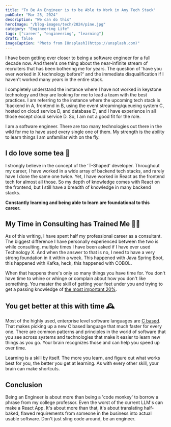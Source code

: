 ```yaml
---
title: "To Be An Engineer is to be Able to Work in Any Tech Stack"
pubDate: "Mar 25, 2024"
description: "We can do this"
heroImage: "/blog-images/tech/2024/pine.jpg"
category: "Engineering Life"
tags: ["career", "engineering", "learning"]
draft: false
imageCaption: "Photo from [Unsplash](https://unsplash.com)"
---
```

I have been getting ever closer to being a software engineer for a full decade now. And there's one thing about the near-infinite stream of recruiters that has been bothering me for years. The question of 'have you ever worked in X technology before?' and the immediate disqualification if I haven't worked many years in the entire stack.

I completely understand the instance where I have not worked in keystone technology and they are looking for me to lead a team with the best practices. I am referring to the instance where the upcoming tech stack is 'backend in A, frontend in B, using the event streaming/queueing system C, hosted on cloud service D, and database E', and I have experience in all those except cloud service D. So, I am not a good fit for the role.

I am a software engineer. There are too many technologies out there in the wild for me to have used every single one of them. My strength is the ability to learn things I am unfamiliar with on the fly.

## I do love some tea 🍵

I strongly believe in the concept of the 'T-Shaped' developer. Throughout my career, I have worked in a wide array of backend tech stacks, and rarely have I done the same one twice. Yet, I have worked in React as the frontend tech for almost all those. So my depth of knowledge comes with React on the frontend, but I still have a breadth of knowledge in many backend stacks.

**Constantly learning and being able to learn are foundational to this career.**

## My Time in Consulting has Trained Me 🏃‍♂️

As of this writing, I have spent half my professional career as a consultant. The biggest difference I have personally experienced between the two is while consulting, multiple times I have been asked if I have ever used Technology X. And when the answer to that is no, I need to have a very strong foundation in it within a week. This happened with Java Spring Boot, this happened with Kafka, heck, this happened with COBOL.

When that happens there's only so many things you have time for. You don't have time to whine or whinge or complain about how you don't like something. You master the skill of getting your feet under you and trying to get a passing knowledge of [the most important 20%](https://en.wikipedia.org/wiki/Pareto_principle).

## You get better at this with time 🕰️

Most of the highly used, enterprise level software languages are [C based](https://en.wikipedia.org/wiki/C_(programming_language)). That makes picking up a new C based language that much faster for every one. There are common patterns and principles in the world of software that you see across systems and technologies that make it easier to learn new things as you go. Your brain recognizes those and can help you speed up over time.

Learning is a skill by itself. The more you learn, and figure out what works best for you, the better you get at learning. As with every other skill, your brain can make shortcuts.

## Conclusion

Being an Engineer is about more than being a 'code monkey' to borrow a phrase from my college professor. Even the worst of the current LLM's can make a React App. It's about more than that, it's about translating half-baked, flawed requirements from someone in the business into actual usable software. Don't just sling code around, be an engineer.
